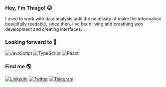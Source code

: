 ### Hey, I'm Thiago! 😜
I used to work with data analysis until the necessity of make the information beautifully readable, since then, I've been living and breathing web development and creating interfaces.

### Looking forward to 🚀
<picture>
  <img alt="JavaScript" src="https://img.shields.io/badge/JavaScript-323330?style=flat&logo=javascript&logoColor=F7DF1E">
</picture>
<picture>
  <img alt="TypeScript" src="https://img.shields.io/badge/TypeScript-007ACC?style=flat&logo=typescript&logoColor=white">
</picture>
<picture>
  <img alt="React" src="https://img.shields.io/badge/React-20232A?style=flat&logo=react&logoColor=61DAFB">
</picture>

### Find me 🌎
 [![LinkedIn](https://img.shields.io/badge/thiagohflima-%230077B5.svg?style=flat&logo=linkedin&logoColor=white)](https://www.linkedin.com/in/thiagohflima) [![Twitter](https://img.shields.io/badge/@thiagohfl-%231DA1F2.svg?style=flat&logo=Twitter&logoColor=white)](https://twitter.com/thiagohfl) [![Telegram](https://img.shields.io/badge/@thiagohfl-2CA5E0?style=flat&logo=telegram&logoColor=white)](#)
